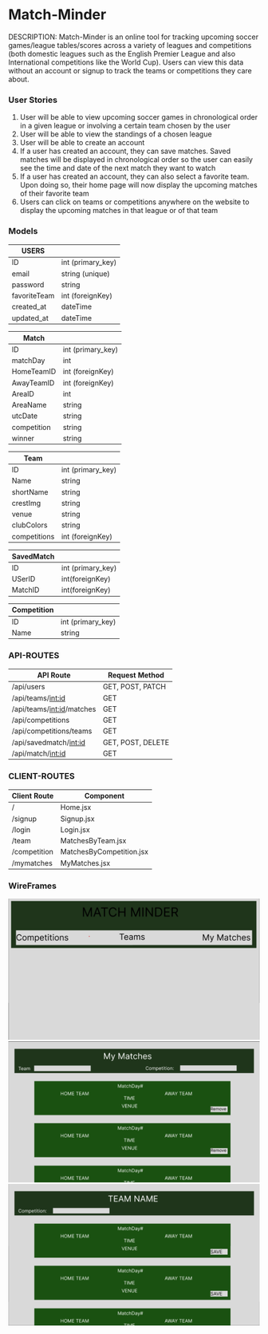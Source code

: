 # Match-Minder

DESCRIPTION: Match-Minder is an online tool for tracking upcoming soccer games/league tables/scores across a variety of leagues and competitions (both domestic leagues such as the English Premier League and also International competitions like the World Cup). Users can view this data without an account or signup to track the teams or competitions they care about.

### User Stories

1. User will be able to view upcoming soccer games in chronological order in a given league or involving a certain team chosen by the user
2. User will be able to view the standings of a chosen league
3. User will be able to create an account
4. If a user has created an account, they can save matches. Saved matches will be displayed in chronological order so the user can easily see the time and date of the next match they want to watch
5. If a user has created an account, they can also select a favorite team. Upon doing so, their home page will now display the upcoming matches of their favorite team
6. Users can click on teams or competitions anywhere on the website to display the upcoming matches in that league or of that team


### Models

| USERS        |                   |
|--------------|-------------------|
| ID           | int (primary_key) |
| email        | string (unique)   |
| password     | string            |
| favoriteTeam | int (foreignKey)  |
| created_at   | dateTime          |
| updated_at   | dateTime          |


| Match       |                   |
|-------------|-------------------|
| ID          | int (primary_key) |
| matchDay    | int               |
| HomeTeamID  | int (foreignKey)  |
| AwayTeamID  | int (foreignKey)  |
| AreaID      | int               |
| AreaName    | string            |
| utcDate     | string            |
| competition | string            |
| winner      | string            |


| Team         |                   |
|--------------|-------------------|
| ID           | int (primary_key) |
| Name         | string            |
| shortName    | string            |
| crestImg     | string            |
| venue        | string            |
| clubColors   | string            |
| competitions | int (foreignKey)  |


| SavedMatch |                   |
|------------|-------------------|
| ID         | int (primary_key) |
| USerID     | int(foreignKey)   |
| MatchID    | int(foreignKey)   |

| Competition |                   |
|-------------|-------------------|
| ID          | int (primary_key) |
| Name        | string            |



### API-ROUTES

| API Route                   | Request Method    |
|-----------------------------|-------------------|
| /api/users                  | GET, POST, PATCH  |
| /api/teams/<int:id>         | GET               |
| /api/teams/<int:id>/matches | GET               |
| /api/competitions           | GET               |
| /api/competitions/teams     | GET               |
| /api/savedmatch/<int:id>    | GET, POST, DELETE |
| /api/match/<int:id>         | GET               |

### CLIENT-ROUTES

| Client Route | Component                |
|--------------|--------------------------|
| /            | Home.jsx                 |
| /signup      | Signup.jsx               |
| /login       | Login.jsx                |
| /team        | MatchesByTeam.jsx        |
| /competition | MatchesByCompetition.jsx |
| /mymatches   | MyMatches.jsx            |

### WireFrames

![Alt WireFrame Home](READMEImages/MatchMinderHome.png)
![Alt WireFrame My Matches](READMEImages/MatchMinderMyMatches.png)
![Alt WireFrame Matches By Team](READMEImages/MatchMinderTeamPage.png)